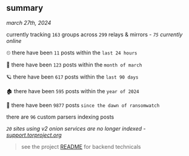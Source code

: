 
## summary
_march 27th, 2024_

currently tracking `163` groups across `299` relays & mirrors - _`75` currently online_

⏲ there have been `11` posts within the `last 24 hours`

🦈 there have been `123` posts within the `month of march`

🪐 there have been `617` posts within the `last 90 days`

🏚 there have been `595` posts within the `year of 2024`

🦕 there have been `9877` posts `since the dawn of ransomwatch`

there are `96` custom parsers indexing posts

_`20` sites using v2 onion services are no longer indexed - [support.torproject.org](https://support.torproject.org/onionservices/v2-deprecation/)_

> see the project [README](https://github.com/joshhighet/ransomwatch#ransomwatch--) for backend technicals
